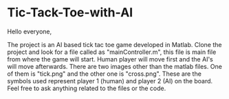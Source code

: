 # Tic-Tack-Toe-with-AI
Hello everyone,

The project is an AI based tick tac toe game developed in Matlab.
Clone the project and look for a file called as "mainController.m", this file is main file from where the game will start.
Human player will move first and the AI's will move afterwards.
There are two images other than the matlab files. One of them is "tick.png" and the other one is "cross.png". These are the symbols used represent player 1 (human) and player 2 (AI) on the board.
Feel free to ask anything related to the files or the code.
